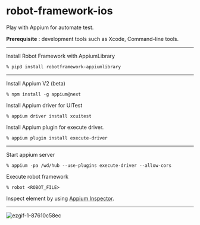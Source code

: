 # robot-framework-ios
Play with Appium for automate test.

**Prerequisite** : development tools such as Xcode, Command-line tools.

---
Install Robot Framework with AppiumLibrary

`% pip3 install robotframework-appiumlibrary`

---
Install Appium V2 (beta)

`% npm install -g appium@next`


Install Appium driver for UITest

`% appium driver install xcuitest`

Install Appium plugin for execute driver.

`% appium plugin install execute-driver`

---

Start appium server

`% appium -pa /wd/hub --use-plugins execute-driver --allow-cors`

Execute robot framework

`% robot <ROBOT_FILE>`

Inspect element by using [Appium Inspector](https://github.com/appium/appium-inspector).


---

![ezgif-1-87610c58ec](https://user-images.githubusercontent.com/1191403/220285877-38a3b939-c54d-425c-a2f5-1970a8b62356.gif)
